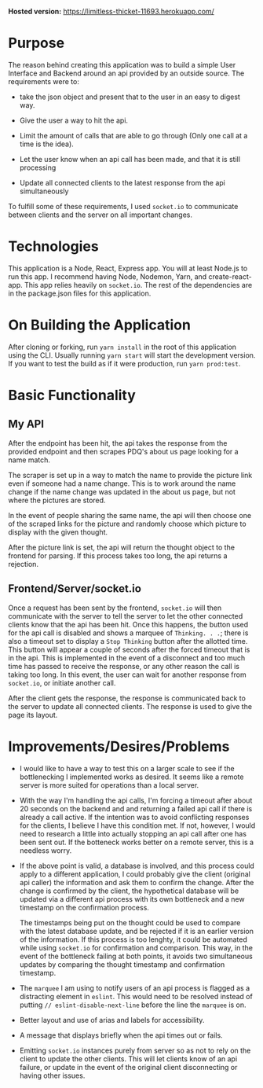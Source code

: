 **Hosted version:** https://limitless-thicket-11693.herokuapp.com/

# Purpose

The reason behind creating this application was to build a simple User Interface and Backend around an api provided by an outside source. The requirements were to:

  * take the json object and present that to the user in an easy to digest way.

  * Give the user a way to hit the api.

  * Limit the amount of calls that are able to go through (Only one call at a time is the idea).

  * Let the user know when an api call has been made, and that it is still processing

  * Update all connected clients to the latest response from the api simultaneously

To fulfill some of these requirements, I used `socket.io` to communicate between clients and the server on all important changes.

# Technologies

This application is a Node, React, Express app. You will at least Node.js to run this app. I recommend having Node, Nodemon, Yarn, and create-react-app. This app relies heavily on `socket.io`. The rest of the dependencies are in the package.json files for this application.

# On Building the Application

After cloning or forking, run `yarn install` in the root of this application using the CLI. Usually running `yarn start` will start the development version. If you want to test the build as if it were production, run `yarn prod:test`.

# Basic Functionality

## My API

After the endpoint has been hit, the api takes the response from the provided endpoint and then scrapes PDQ's about us page looking for a name match. 

The scraper is set up in a way to match the name to provide the picture link even if someone had a name change. This is to work around the name change if the name change was updated in the about us page, but not where the pictures are stored. 

In the event of people sharing the same name, the api will then choose one of the scraped links for the picture and randomly choose which picture to display with the given thought.

After the picture link is set, the api will return the thought object to the frontend for parsing. If this process takes too long, the api returns a rejection. 

## Frontend/Server/socket.io

Once a request has been sent by the frontend, `socket.io` will then communicate with the server to tell the server to let the other connected clients know that the api has been hit. Once this happens, the button used for the api call is disabled and shows a marquee of `Thinking. . .`; there is also a timeout set to display a `Stop Thinking` button after the allotted time. This button will appear a couple of seconds after the forced timeout that is in the api. This is implemented in the event of a disconnect and too much time has passed to receive the response, or any other reason the call is taking too long. In this event, the user can wait for another response from `socket.io`, or initiate another call.

After the client gets the response, the response is communicated back to the server to update all connected clients. The response is used to give the page its layout.

# Improvements/Desires/Problems

* I would like to have a way to test this on a larger scale to see if the bottlenecking I implemented works as desired. It seems like a remote server is more suited for operations than a local server.

* With the way I'm handling the api calls, I'm forcing a timeout after about 20 seconds on the backend and and returning a failed api call if there is already a call active. If the intention was to avoid conflicting responses for the clients, I believe I have this condition met. If not, however, I would need to research a little into actually stopping an api call after one has been sent out. If the botteneck works better on a remote server, this is a needless worry.

* If the above point is valid, a database is involved, and this process could apply to a different application, I could probably give the client (original api caller) the information and ask them to confirm the change. After the change is confirmed by the client, the hypothetical database will be updated via a different api process with its own bottleneck and a new timestamp on the confirmation process. 
  
  The timestamps being put on the thought could be used to compare with the latest database update, and be rejected if it is an earlier version of the information. If this process is too lenghty, it could be automated while using `socket.io` for confirmation and comparison. This way, in the event of the bottleneck failing at both points, it avoids two simultaneous updates by comparing the thought timestamp and confirmation timestamp.

* The `marquee` I am using to notify users of an api process is flagged as a distracting element in `eslint`. This would need to be resolved instead of putting `// eslint-disable-next-line` before the line the `marquee` is on.

* Better layout and use of arias and labels for accessibility.

* A message that displays briefly when the api times out or fails.

* Emitting `socket.io` instances purely from server so as not to rely on the client to update the other clients. This will let clients know of an api failure, or update in the event of the original client disconnecting or having other issues.